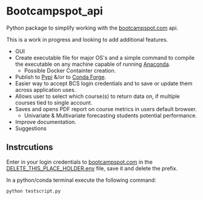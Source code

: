 # Bootcampspot_api
Python package to simplify working with the [bootcampspot.com](https://bootcampspot.com) api.

This is a work in progress and looking to add additional features.
- GUI
- Create executable file for major OS's and a simple command to compile the executable on any machine capable of running [Anaconda](https://docs.anaconda.com/anaconda/install/index.html).
    - Possible Docker Containter creation.
- Publish to [Pypi](https://pypi.org/) &/or to [Conda Forge](https://conda-forge.org/). 
- Easier way to accept BCS login credentials and to save or update them across application uses.
- Allows user to select which course(s) to return data on, if multiple courses tied to single account.
- Saves and opens PDF report on course metrics in users default browser.
    - Univariate & Multivariate forecasting students potential performance.
- Improve documentation.
- Suggestions

## Instrcutions
Enter in your login credentials to [bootcampspot.com](https://bootcampspot.com) in the [DELETE_THIS_PLACE_HOLDER.env](DELETE_THIS_PLACE_HOLDER.env) file, save it and delete the prefix.

In a python/conda terminal execute the following command:
```
python testscript.py
```